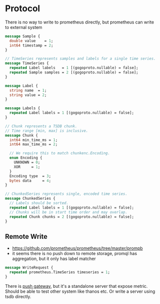 # Protocol

There is no way to write to prometheus directly, but prometheus can write to external system

````proto
message Sample {
  double value    = 1;
  int64 timestamp = 2;
}

// TimeSeries represents samples and labels for a single time series.
message TimeSeries {
  repeated Label labels   = 1 [(gogoproto.nullable) = false];
  repeated Sample samples = 2 [(gogoproto.nullable) = false];
}

message Label {
  string name  = 1;
  string value = 2;
}

message Labels {
  repeated Label labels = 1 [(gogoproto.nullable) = false];
}

// Chunk represents a TSDB chunk.
// Time range [min, max] is inclusive.
message Chunk {
  int64 min_time_ms = 1;
  int64 max_time_ms = 2;

  // We require this to match chunkenc.Encoding.
  enum Encoding {
    UNKNOWN = 0;
    XOR     = 1;
  }
  Encoding type  = 3;
  bytes data     = 4;
}

// ChunkedSeries represents single, encoded time series.
message ChunkedSeries {
  // Labels should be sorted.
  repeated Label labels = 1 [(gogoproto.nullable) = false];
  // Chunks will be in start time order and may overlap.
  repeated Chunk chunks = 2 [(gogoproto.nullable) = false];
}
````

## Remote Write 

- https://github.com/prometheus/prometheus/tree/master/prompb
- it seems there is no push down to remote storage, promql has aggregation, but it only has label matcher

````proto
message WriteRequest {
  repeated prometheus.TimeSeries timeseries = 1;
}
````

There is [push gateway](https://github.com/prometheus/pushgateway), but it's a standalone server that expose metric.
Should be able to test other system like thanos etc. Or write a server using tsdb directly.